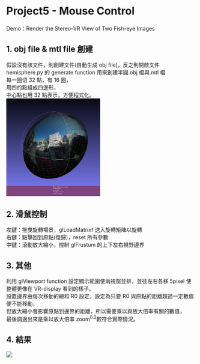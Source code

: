 # Project5 - Mouse Control
Demo：Render the Stereo-VR View of Two Fish-eye Images

## 1. obj file & mtl file 創建
假設沒有該文件，則創建文件(自動生成 obj file)，反之則開啟文件<br>
hemisphere.py 的 generate function 用來創建半圓.obj 檔與.mtl 檔<br>
每一圈切 32 點，有 16 圈，<br>
用四的點組成四邊形，<br>
中心點也用 32 點表示，方便程式化。<br>
<img src="image/img1.png" width=250><br>
## 2. 滑鼠控制
左鍵：拖曳旋轉場景，glLoadMatrixf 送入旋轉矩陣以旋轉<br>
右鍵：點擊回到原點(復歸)，reset 所有參數<br>
中鍵：滾動放大縮小，控制 glFrustum 的上下左右視野邊界<br>
## 3. 其他
利用 glViewport function 設定顯示範圍使兩視窗並排，並往左右各移 5pixel 使整體更像在 VR-display 看到的樣子。<br>
設置邊界由每次移動的總和 R0 設定，設定為只要 R0 與原點的距離超過一定數值便不能移動，<br>
但放大縮小會影響原點到邊界的距離，所以需要乘以與放大倍率有關的數值，<br>
最後調適出來是乘以放大倍率 zoom<sup>0.2</sup>較符合實際情況。<br>


## 4. 結果
<img src="image/vr.gif" width=600><br>
